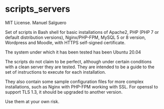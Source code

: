 # scripts_servers
MIT License. Manuel Salguero

Set of scripts in Bash shell for basic installations of Apache2, PHP (PHP 7 or default distribution versions), Nginx/PHP-FPM, MySQL 5 or 8 version, Wordpress and Moodle, with HTTPS self-signed certificate.

The system under which it has been tested has been Ubuntu 20.04

The scripts do not claim to be perfect, although under certain conditions with a clean server they are tested. They are intended to be a guide to the set of instructions to execute for each installation.

They also contain some sample configuration files for more complex installations, such as Nginx with PHP-FPM working with SSL. For openssl to support TLS 1.3, it should be upgraded to another version.

Use them at your own risk.
